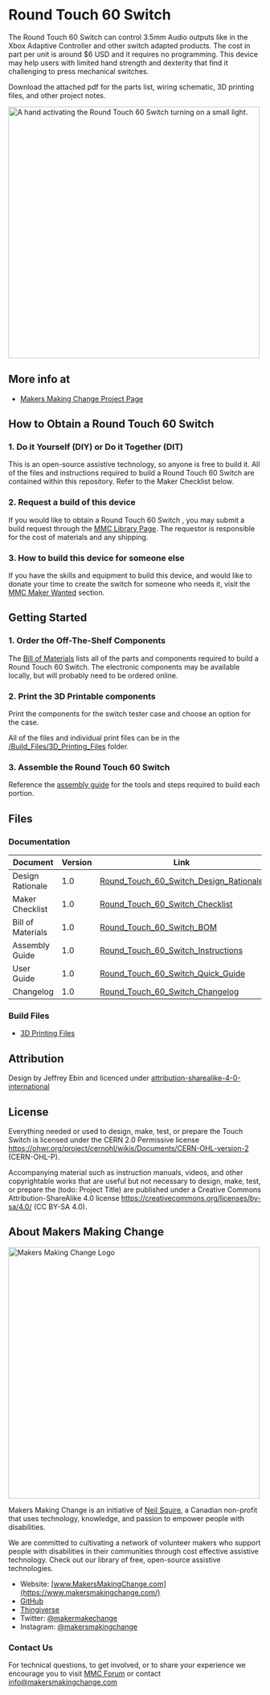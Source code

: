 <!--- 
Open Source Assistive Technology: GitHub Readme Template
 --->

<!---
INSTRUCTIONS
This is a markdown template for creating the README.md file in a GitHub repository. This file is rendered and displayed automatically when someone visits the repository.

This document includes helper text that will not be displayed when rendered. Any text between the less-than sign + exclamation mark + three hyphen-minus (<!---) and matching three hyphen-minus + greater-than sign will not be displayed. This helper text can be deleted once the corresponding section is completed.

 --->
 
 <!--- 
TITLE
Should match the name of the GitHub repository. Choose something descriptive rather than whimsical. 
 --->
 # Round Touch 60 Switch

<!--- 
SUMMARY
A brief summary of the project. What it does, who it is for, how much it costs.
 --->
The Round Touch 60 Switch can control 3.5mm Audio outputs like in the Xbox Adaptive Controller and other switch adapted products. The cost in part per unit is around $6 USD and it requires no programming. This device may help users with limited hand strength and dexterity that find it challenging to press mechanical switches. 

Download the attached pdf for the parts list, wiring schematic, 3D printing files, and other project notes.

<!--- 
PHOTO

 --->
<img src="Photos/Touch Switch.png" width="500" alt="A hand activating the Round Touch 60 Switch turning on a small light.">

## More info at
<!--- 
 - [Makers Making Change Forum Thread](https://makersmakingchange.com/forum/topic/single-row-playing-cards-holder/) 
 --->
 - [Makers Making Change Project Page](https://makersmakingchange.com/project/touch-switch/)
 
 
## How to Obtain a Round Touch 60 Switch
### 1. Do it Yourself (DIY) or Do it Together (DIT)

This is an open-source assistive technology, so anyone is free to build it. All of the files and instructions required to build a Round Touch 60 Switch are contained within this repository. Refer to the Maker Checklist below.

### 2. Request a build of this device

If you would like to obtain a Round Touch 60 Switch , you may submit a build request through the [MMC Library Page](https://makersmakingchange.com/project/touch-switch/). The requestor is responsible for the cost of materials and any shipping.

### 3. How to build this device for someone else

If you have the skills and equipment to build this device, and would like to donate your time to create the switch for someone who needs it, visit the [MMC Maker Wanted](https://makersmakingchange.com/maker-wanted/) section.


## Getting Started
<!--- 
Include an overall idea of what major steps are required to build the device.
 --->

### 1. Order the Off-The-Shelf Components
The [Bill of Materials](/Documentation/Round_Touch_60_Switch_BOM.xlsx) lists all of the parts and components required to build a Round Touch 60 Switch. The electronic components may be available locally, but will probably need to be ordered online. 

### 2. Print the 3D Printable components
Print the components for the switch tester case and choose an option for the case.

All of the files and individual print files can be in the [/Build_Files/3D_Printing_Files](/Build_Files/3D_Printing_Files/) folder.

### 3. Assemble the Round Touch 60 Switch 
Reference the [assembly guide](/Documentation/Round_Touch_60_Switch_Assembly_Guide.pdf) for the tools and steps required to build each portion.

## Files
<!---
FILES
This section includes all the information and files required to build and modify the device, including documentation, design files, and build files. 
--->

### Documentation
<!---
DOCUMENTATION

--->
| Document | Version | Link |
|----------|---------|------|
| Design Rationale     | 1.0 | [Round_Touch_60_Switch_Design_Rationale](/Documentation/Round_Touch_60_Switch_Design_Rationale.pdf) |
| Maker Checklist      | 1.0 | [Round_Touch_60_Switch_Checklist](/Documentation/Round_Touch_60_Switch_Maker_Checklist.pdf) |
| Bill of Materials    | 1.0 | [Round_Touch_60_Switch_BOM](/Documentation/Round_Touch_60_Switch_BOM.xlsx) |
| Assembly Guide       | 1.0 | [Round_Touch_60_Switch_Instructions](/Documentation/Round_Touch_60_Switch_Assembly_Guide.pdf) |
| User Guide           | 1.0 | [Round_Touch_60_Switch_Quick_Guide](/Documentation/Round_Touch_60_Switch_User_Guide.pdf)           |
| Changelog            | 1.0 | [Round_Touch_60_Switch_Changelog](/Documentation/Round_Touch_60_Switch_Changelog.pdf)               |

<!---
### Design Files (Pending)
--->

<!---
DESIGN FILES
If possible, include a copy of original design files to facilitate easy editing and customization.
--->

<!---
 - [CAD Files](/Design_Files/CAD)
--->

### Build Files
<!---
BUILD FILES
This section i
--->
 - [3D Printing Files](/Build_Files/3D_Printing_Files)

## Attribution
<!---
ATTRIBUTION
Include any information related to the development of the design. This may include who identified the initial challenge, who contributed to the design
--->

Design by Jeffrey Ebin and licenced under [attribution-sharealike-4-0-international](https://creativecommons.org/licenses/by-sa/4.0/)



## License
<!---
LICENSE
Choose an appropriate license. We recommend an open-source hardware compatible license.
--->
Everything needed or used to design, make, test, or prepare the Touch Switch is licensed under the CERN 2.0 Permissive license <https://ohwr.org/project/cernohl/wikis/Documents/CERN-OHL-version-2> (CERN-OHL-P).

Accompanying material such as instruction manuals, videos, and other copyrightable works that are useful but not necessary to design, make, test, or prepare the (todo: Project Title) are published under a Creative Commons Attribution-ShareAlike 4.0 license <https://creativecommons.org/licenses/by-sa/4.0/> (CC BY-SA 4.0).




## About Makers Making Change
<img src="https://www.makersmakingchange.com/wp-content/uploads/logo/mmc_logo.svg" width="500" alt="Makers Making Change Logo">

Makers Making Change is an initiative of [Neil Squire](https://www.neilsquire.ca/), a Canadian non-profit that uses technology, knowledge, and passion to empower people with disabilities.

We are committed to cultivating a network of volunteer makers who support people with disabilities in their communities through cost effective assistive technology. Check out our library of free, open-source assistive technologies.

 - Website: [www.MakersMakingChange.com](https://www.makersmakingchange.com/)
 - [GitHub](https://github.com/makersmakingchange)
 - [Thingiverse](https://www.thingiverse.com/makersmakingchange/about)
 - Twitter: [@makermakechange](https://twitter.com/makermakechange)
 - Instagram: [@makersmakingchange](https://www.instagram.com/makersmakingchange)

### Contact Us
For technical questions, to get involved, or to share your experience we encourage you to visit [MMC Forum](https://forum.makersmakingchange.com) or contact info@makersmakingchange.com
